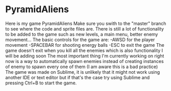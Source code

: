 # PyramidAliens
Here is my game PyramidAliens
Make sure you swith to the "master" branch to see where the code and sprite files are.
There is still a lot of functionality to be added to the game such as new levels, a main menu, better enemy movement... 
The basic controls for the game are:
  -AWSD for the player movement
  -SPACEBAR for shooting energy balls
  -ESC to exit the game
The game doesn't exit when you kill all the enemies which is also functionality I will be adding soon
The most important thing I'm currently working on right now is a way to automatically spawn enemies instead of creating instances of enemy to spawn every one of them (I am aware this is a bad practice)
The game was made on Sublime, it is unlikely that it might not work using another IDE or text editor but if that's the case try using Sublime and pressing Ctrl+B to start the game.
